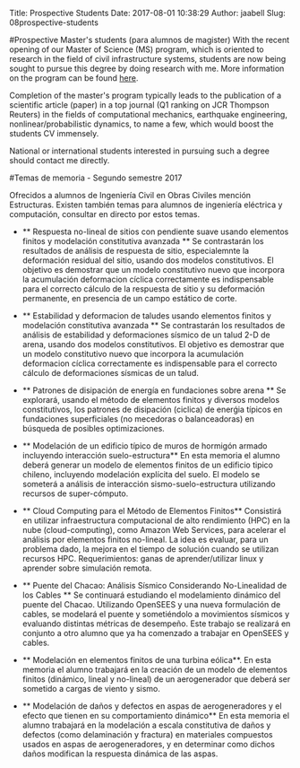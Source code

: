 Title: Prospective Students
Date: 2017-08-01 10:38:29
Author: jaabell
Slug: 08prospective-students

<!-- 
[Temas de memoria](https://www.dropbox.com/s/28hjzkhlvzm6w2k/temas.pdf?dl=1) ofrecidos a alumnos de Ingeniería Civil en Obras Civiles mención Estructuras. 
 -->

#Prospective Master's students (para alumnos de magister)
With the recent opening of our Master of Science (MS) program, which is oriented to research in the field of civil infrastructure systems, students are now being sought to pursue this degree by doing research with me. More information on the program can be found [here](http://ing.uandes.cl/postgrado/magister-en-ciencias-de-la-ingenieria-mencion-sistemas-de-infraestructura/).

Completion of the master's program typically leads to the publication of a scientific article (paper) in a top journal (Q1 ranking on JCR Thompson Reuters) in the fields of computational mechanics, earthquake engineering, nonlinear/probabilistic dynamics, to name a few, which would boost the students CV immensely. 

National or international students interested in pursuing such a degree should contact me directly. 


#Temas de memoria - Segundo semestre 2017

Ofrecidos a alumnos de Ingeniería Civil en Obras Civiles mención Estructuras. Existen también temas para alumnos de ingeniería eléctrica y computación, consultar en directo por estos temas. 

+ ** Respuesta no-lineal de sitios con pendiente suave usando elementos finitos y modelación constitutiva avanzada ** Se contrastarán los resultados de análisis de respuesta de sitio, especialemnte la deformación residual del sitio, usando dos modelos constitutivos. El objetivo es demostrar que un modelo constitutivo nuevo que incorpora la acumulación deformacion cíclica correctamente es indispensable para el correcto cálculo de la respuesta de sitio y su deformación permanente, en presencia de un campo estático de corte. 

+ ** Estabilidad y deformacion de taludes usando elementos finitos y modelación constitutiva avanzada ** Se contrastarán los resultados de análisis de estabilidad y deformaciones sísmico de un talud 2-D de arena, usando dos modelos constitutivos. El objetivo es demostrar que un modelo constitutivo nuevo que incorpora la acumulación deformacion cíclica correctamente es indispensable para el correcto cálculo de deformaciones sísmicas de un talud. 

+ ** Patrones de disipación de energía en fundaciones sobre arena ** Se explorará, usando el método de elementos finitos y diversos modelos constitutivos, los patrones de disipación (ciclica) de enerǵia típicos en fundaciones superficiales (no mecedoras o balanceadoras) en búsqueda de posibles optimizaciones. 

+ ** Modelación de un edificio típico de muros de hormigón armado incluyendo interacción suelo-estructura** En esta memoria el alumno deberá generar un modelo de elementos finitos de un edificio tipico chileno, incluyendo modelación explícita del suelo. El modelo se someterá a análisis de interacción sismo-suelo-estructura utilizando recursos de super-cómputo.  

+ ** Cloud Computing para el Método de Elementos Finitos** Consistirá en utilizar infraestructura computacional de alto rendimiento (HPC) en la nube (cloud-computing), como Amazon Web Services, para acelerar el análisis por elementos finitos no-lineal. La idea es evaluar, para un problema dado, la mejora en el tiempo de solución cuando se utilizan recursos HPC. Requerimientos: ganas de aprender/utilizar linux y aprender sobre simulación remota.

+ ** Puente del Chacao: Análisis Sísmico Considerando No-Linealidad de los Cables ** Se continuará estudiando el modelamiento dinámico del puente del Chacao. Utilizando OpenSEES y una nueva formulación de cables, se modelará el puente y sometiéndolo a movimientos sísmicos y evaluando distintas métricas de desempeño.  Este trabajo se realizará en conjunto a otro alumno que ya ha comenzado a trabajar en OpenSEES y cables.

+ ** Modelación en elementos finitos de una turbina eólica**. En esta memoria el alumno trabajará en la creación de un modelo de elementos finitos (dinámico, lineal y no-lineal) de un aerogenerador que deberá ser sometido a cargas de viento y sismo. 

+ ** Modelación de daños y defectos en aspas de aerogeneradores y el efecto que tienen en su comportamiento dinámico** En esta memoria el alumno trabajará en la modelación a escala constitutiva de daños y defectos (como delaminación y fractura) en materiales compuestos usados en aspas de aerogeneradores, y en determinar como dichos daños modifican la respuesta dinámica de las aspas.  
